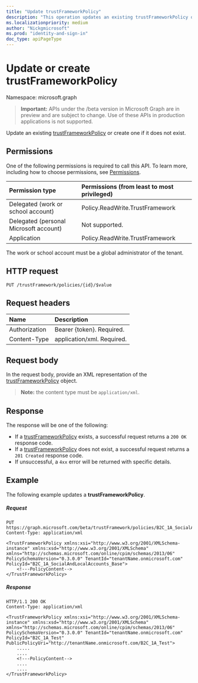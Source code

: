```yaml
---
title: "Update trustFrameworkPolicy"
description: "This operation updates an existing trustFrameworkPolicy object, or if one doesn't exist, it creates one. "
ms.localizationpriority: medium
author: "Nickgmicrosoft"
ms.prod: "identity-and-sign-in"
doc_type: apiPageType
---
```

# Update or create trustFrameworkPolicy

Namespace: microsoft.graph

>**Important:** APIs under the /beta version in Microsoft Graph are in preview and are subject to change. Use of these APIs in production applications is not supported.

Update an existing [trustFrameworkPolicy](../resources/trustframeworkpolicy.md) or create one if it does not exist.

## Permissions

One of the following permissions is required to call this API. To learn more, including how to choose permissions, see [Permissions](/graph/permissions-reference).

|Permission type      | Permissions (from least to most privileged)              |
|:--------------------|:---------------------------------------------------------|
|Delegated (work or school account)|Policy.ReadWrite.TrustFramework|
|Delegated (personal Microsoft account)| Not supported.|
|Application|Policy.ReadWrite.TrustFramework|

The work or school account must be a global administrator of the tenant.

## HTTP request

<!-- { "blockType": "ignored" } -->

```http
PUT /trustFramework/policies/{id}/$value
```

## Request headers

|Name|Description|
|:---------------|:----------|
|Authorization|Bearer {token}. Required.|
|Content-Type|application/xml. Required.|

## Request body

In the request body, provide an XML representation of the [trustFrameworkPolicy](../resources/trustframeworkpolicy.md) object. 

>**Note:** the content type must be `application/xml`.

## Response

The response will be one of the following:
- If a [trustFrameworkPolicy](../resources/trustframeworkpolicy.md) exists, a successful request returns a `200 OK` response code.
- If a [trustFrameworkPolicy](../resources/trustframeworkpolicy.md) does not exist, a successful request returns a `201 Created` response code.
- If unsuccessful, a `4xx` error will be returned with specific details.

## Example

The following example updates a **trustFrameworkPolicy**.

##### Request

<!-- {
  "blockType": "ignored",
  "name": "update_trustframeworkpolicy",
  "sampleKeys": ["B2C_1A_SocialAndLocalAccounts_Base"]
}-->
```http
PUT https://graph.microsoft.com/beta/trustFramework/policies/B2C_1A_SocialAndLocalAccounts_Base/$value
Content-Type: application/xml

<TrustFrameworkPolicy xmlns:xsi="http://www.w3.org/2001/XMLSchema-instance" xmlns:xsd="http://www.w3.org/2001/XMLSchema" xmlns="http://schemas.microsoft.com/online/cpim/schemas/2013/06" PolicySchemaVersion="0.3.0.0" TenantId="tenantName.onmicrosoft.com" PolicyId="B2C_1A_SocialAndLocalAccounts_Base">
    <!---PolicyContent-->
</TrustFrameworkPolicy>
```

##### Response

<!-- {
  "blockType": "ignored",
  "truncated": true
} -->
```http
HTTP/1.1 200 OK
Content-Type: application/xml

<TrustFrameworkPolicy xmlns:xsi="http://www.w3.org/2001/XMLSchema-instance" xmlns:xsd="http://www.w3.org/2001/XMLSchema" xmlns="http://schemas.microsoft.com/online/cpim/schemas/2013/06" PolicySchemaVersion="0.3.0.0" TenantId="tenantName.onmicrosoft.com" PolicyId="B2C_1A_Test" PublicPolicyUri="http://tenantName.onmicrosoft.com/B2C_1A_Test">
	.....
	....
	<!---PolicyContent-->
	....
	....
</TrustFrameworkPolicy>
```

<!-- uuid: 8fcb5dbc-d5aa-4681-8e31-b001d5168d79
2015-10-25 14:57:30 UTC -->
<!-- {
  "type": "#page.annotation",
  "description": "Update trustframeworkpolicy",
  "keywords": "",
  "section": "documentation",
  "tocPath": ""
}-->


